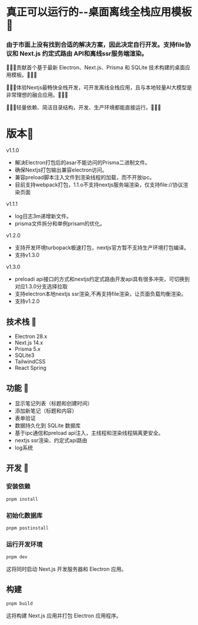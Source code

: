 # 真正可以运行的--桌面离线全栈应用模板 📝

### 由于市面上没有找到合适的解决方案，因此决定自行开发。支持file协议和 Next.js 约定式路由 API和离线ssr服务端渲染。

🚀🚀🚀贡献首个基于最新 Electron、Next.js、Prisma 和 SQLite 技术构建的桌面应用模板。🚀🚀🚀

🚀🚀🚀体验Nextjs最畅快全栈开发，可开发离线全栈应用，且与本地轻量AI大模型是非常理想的融合应用。🚀🚀🚀

🚀🚀🚀轻量依赖、简洁目录结构，开发、生产环境都能直接运行。🚀🚀🚀

# 版本📝
v1.1.0
   - 解决Electron打包后的asar不能访问的Prisma二进制文件。
   - 确保Nextjs打包输出兼容electron访问。
   - 兼容preload脚本注入文件到渲染线程的加载，而不开放ipc。
   - 目前支持webpack打包，1.1.o不支持nextjs服务端渲染，仅支持file://协议渲染页面
     
v1.1.1
   - log日志3m递增新文件。
   - prisma文件拆分和单例prisam的优化。
     
v1.2.0
   - 支持开发环境turbopack极速打包，nextjs官方暂不支持生产环境打包编译。
   - 支持v1.3.0
     
v1.3.0
   - preloadi api接口的方式和nextjs约定式路由开发api具有很多冲突，可切换到对应1.3.0分支选择拉取
   - 支持electron本地nextjs ssr渲染,不再支持file渲染，让页面负载均衡渲染。
   - 支持v1.2.0


## 技术栈 📝

- Electron 28.x
- Next.js 14.x
- Prisma 5.x
- SQLite3
- TailwindCSS
- React Spring

## 功能 📝

- 显示笔记列表（标题和创建时间）
- 添加新笔记（标题和内容）
- 表单验证
- 数据持久化到 SQLite 数据库
- 基于ipc通信和preload api注入，主线程和渲染线程隔离更安全。
- nextjs ssr渲染、约定式api路由
- log系统

## 开发 📝

### 安装依赖

```bash
pnpm install
```

### 初始化数据库

```bash
pnpm postinstall
```

### 运行开发环境

```bash
pnpm dev
```

这将同时启动 Next.js 开发服务器和 Electron 应用。

## 构建

```bash
pnpm build
```

这将构建 Next.js 应用并打包 Electron 应用程序。



